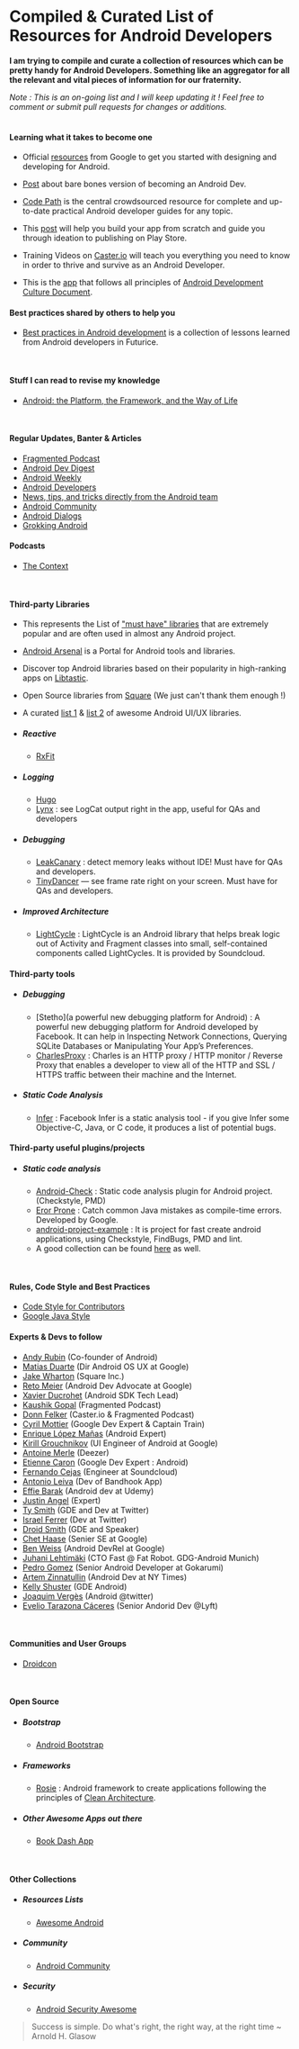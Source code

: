 # Compiled & Curated List of Resources for Android Developers

**I am trying to compile and curate a collection of resources which can be pretty handy for Android Developers. Something like an aggregator for all the relevant and vital pieces of information for our fraternity.** 

_Note : This is an on-going list and I will keep updating it ! Feel free to comment or submit pull requests for changes or additions._ 
<br><br> 

#### Learning what it takes to become one 

* Official [resources](http://developer.android.com/index.html) from Google to get you started with designing and developing for Android.

* [Post](http://blog.udacity.com/2015/05/become-android-developer.html) about bare bones version of becoming an Android Dev.
 
* [Code Path](http://guides.codepath.com/android) is the central crowdsourced resource for complete and up-to-date practical Android developer guides for any topic.

* This [post](https://www.simform.com/blog/top-resources-to-learn-android?utm_source=Android+Weekly&utm_campaign=15ee59bb7a-Android_Weekly_181&utm_medium=email&utm_term=0_4eb677ad19-15ee59bb7a-337877153) will help you build your app from scratch and guide you through ideation to publishing on Play Store.

* Training Videos on [Caster.io](https://caster.io) will teach you everything you need to know in order to thrive and survive as an Android Developer.

* This is the [app](https://github.com/artem-zinnatullin/qualitymatters) that follows all principles of [Android Development Culture Document](http://artemzin.com/blog/android-development-culture-the-document-qualitymatters/). 

#### Best practices shared by others to help you

* [Best practices in Android development](https://github.com/futurice/android-best-practices#use-gradle-and-its-recommended-project-structure) is a collection of lessons learned from Android developers in Futurice.

<br>

#### Stuff I can read to revise my knowledge

* [Android: the Platform, the Framework, and the Way of Life](http://zeroturnaround.com/rebellabs/android-the-platform-the-framework-and-the-way-of-life/)

<br>

#### Regular Updates, Banter & Articles

* [Fragmented Podcast](http://fragmentedpodcast.com)
* [Android Dev Digest](https://www.androiddevdigest.com)
* [Android Weekly](http://androidweekly.net)
* [Android Developers](https://twitter.com/androiddev?lang=en)
* [News, tips, and tricks directly from the Android team](https://twitter.com/Android)
* [Android Community](https://twitter.com/androids)
* [Android Dialogs](https://www.youtube.com/channel/UCMEmNnHT69aZuaOrE-dF6ug)
* [Grokking Android](http://www.grokkingandroid.com)

#### Podcasts

* [The Context](https://github.com/artem-zinnatullin/TheContext-Podcast)

<br>

#### Third-party Libraries

* This represents the List of ["must have" libraries](https://github.com/codepath/android_guides/wiki/Must-Have-Libraries?utm_source=Android+Weekly&utm_campaign=810cc9c6b5-Android_Weekly_187&utm_medium=email&utm_term=0_4eb677ad19-810cc9c6b5-337877153) that are extremely popular and are often used in almost any Android project.

* [Android Arsenal](http://android-arsenal.com) is a Portal for Android tools and libraries.

* Discover top Android libraries based on their popularity in high-ranking apps on [Libtastic](http://www.libtastic.com).

* Open Source libraries from [Square](http://square.github.io/#android) (We just can't thank them enough !) 

* A curated [list 1](https://github.com/wasabeef/awesome-android-ui) & [list 2](https://github.com/snowdream/awesome-android) of awesome Android UI/UX libraries.

* ##### Reactive
  * [RxFit](https://github.com/patloew/RxFit)

* ##### Logging
  * [Hugo](https://github.com/JakeWharton/hugo)
  * [Lynx](https://github.com/pedrovgs/Lynx) : see LogCat output right in the app, useful for QAs and developers

* ##### Debugging
  * [LeakCanary](https://github.com/square/leakcanary) : detect memory leaks without IDE! Must have for QAs and developers.
  * [TinyDancer](https://github.com/brianPlummer/TinyDancer) — see frame rate right on your screen. Must have for QAs and developers.

* ##### Improved Architecture
  * [LightCycle](https://github.com/soundcloud/lightcycle) : LightCycle is an Android library that helps break logic out of Activity and Fragment classes into small, self-contained components called LightCycles. It is provided by Soundcloud.


#### Third-party tools  

- ##### Debugging

  * [Stetho](a powerful new debugging platform for Android) : A powerful new debugging platform for Android developed by Facebook. It can help in Inspecting Network Connections, Querying SQLite Databases or Manipulating Your App’s Preferences.
  * [CharlesProxy](https://www.charlesproxy.com) : Charles is an HTTP proxy / HTTP monitor / Reverse Proxy that enables a developer to view all of the HTTP and SSL / HTTPS traffic between their machine and the Internet.
 
- ##### Static Code Analysis

  * [Infer](http://fbinfer.com) : Facebook Infer is a static analysis tool - if you give Infer some Objective-C, Java, or C     code, it produces a list of potential bugs.


#### Third-party useful plugins/projects

- ##### Static code analysis

  * [Android-Check](https://github.com/noveogroup/android-check) : Static code analysis plugin for Android project. (Checkstyle, PMD)
  * [Eror Prone](http://errorprone.info) : Catch common Java mistakes as compile-time errors. Developed by Google.
  * [android-project-example](https://github.com/noveogroup/android-project-example) : It is project for fast create android applications, using Checkstyle, FindBugs, PMD and lint.
  * A good collection can be found [here](https://github.com/mcandre/linters/blob/master/README.md#java) as well.


<br>

#### Rules, Code Style and Best Practices

* [Code Style for Contributors](http://source.android.com/source/code-style.html)
* [Google Java Style](http://google.github.io/styleguide/javaguide.html)

#### Experts & Devs to follow  

* [Andy Rubin](https://twitter.com/Arubin) (Co-founder of Android)
* [Matias Duarte](https://twitter.com/MatiasDuarte) (Dir Android OS UX at Google)
* [Jake Wharton](https://github.com/JakeWharton) (Square Inc.)
* [Reto Meier](https://twitter.com/retomeier) (Android Dev Advocate at Google)
* [Xavier Ducrohet](https://twitter.com/droidxav) (Android SDK Tech Lead)
* [Kaushik Gopal](http://kaush.co) (Fragmented Podcast)
* [Donn Felker](http://www.donnfelker.com/about/) (Caster.io & Fragmented Podcast)
* [Cyril Mottier](http://cyrilmottier.com/about/) (Google Dev Expert & Captain Train)
* [Enrique López Mañas](https://twitter.com/eenriquelopez) (Android Expert)
* [Kirill Grouchnikov](https://twitter.com/kirillpixel) (UI Engineer of Android at Google)
* [Antoine Merle](https://twitter.com/antoine_merle) (Deezer)
* [Etienne Caron](https://twitter.com/kanawish) (Google Dev Expert : Android)
* [Fernando Cejas](https://twitter.com/fernando_cejas) (Engineer at Soundcloud)
* [Antonio Leiva](https://twitter.com/lime_cl) (Dev of Bandhook App)
* [Effie Barak](https://twitter.com/CodingChick) (Android dev at Udemy)
* [Justin Angel](https://twitter.com/JustinAngel) (Expert)
* [Ty Smith](https://twitter.com/tsmith) (GDE and Dev at Twitter)
* [Israel Ferrer](https://twitter.com/rallat) (Dev at Twitter)
* [Droid Smith](https://twitter.com/devunwired) (GDE and Speaker)
* [Chet Haase](https://twitter.com/chethaase) (Senier SE at Google)
* [Ben Weiss](https://twitter.com/keyboardsurfer) (Android DevRel at Google)
* [Juhani Lehtimäki](https://twitter.com/lehtimaeki) (CTO Fast @ Fat Robot. GDG-Android Munich)
* [Pedro Gomez](https://twitter.com/pedro_g_s) (Senior Android Developer at Gokarumi)
* [Artem Zinnatullin](https://twitter.com/artem_zin) (Android Dev at NY Times)
* [Kelly Shuster](https://twitter.com/KellyShuster) (GDE Android)
* [Joaquim Vergès](https://twitter.com/joenrv) (Android @twitter)
* [Evelio Tarazona Cáceres](https://twitter.com/eveliotc) (Senior Andorid Dev @Lyft)


<br>

#### Communities and User Groups

* [Droidcon](https://twitter.com/droidcon)

<br>

#### Open Source 

  - ##### Bootstrap
    * [Android Bootstrap](http://www.androidbootstrap.com)
  
  - ##### Frameworks
    * [Rosie](https://github.com/Karumi/Rosie) : Android framework to create applications following the principles of [Clean Architecture](https://blog.8thlight.com/uncle-bob/2012/08/13/the-clean-architecture.html). 
  
  - ##### Other Awesome Apps out there
    * [Book Dash App](https://github.com/spongebobrf/BookdashAndroidApp)


<br>

#### Other Collections

  - ##### Resources Lists
  
    * [Awesome Android](https://github.com/JStumpp/awesome-android)

  - ##### Community

    * [Android Community](https://github.com/tonilopezmr/android-community)
    
  - ##### Security
  
    * [Android Security Awesome](https://github.com/ashishb/android-security-awesome)


> Success is simple. Do what's right, the right way, at the right time ~ Arnold H. Glasow
